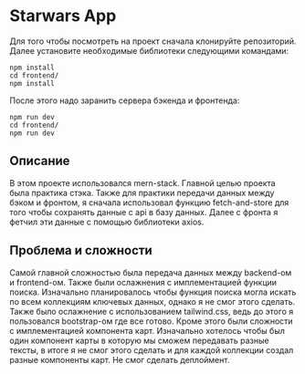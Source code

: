 # Starwars App
Для того чтобы посмотреть на проект сначала клонируйте репозиторий. Далее установите необходимые библиотеки следующими командами:
```
npm install
cd frontend/
npm install
```
После этого надо заранить сервера бэкенда и фронтенда:
```
npm run dev
cd frontend/
npm run dev
```
## Описание
В этом проекте использовался mern-stack. Главной целью проекта была практика стэка. Также для практики передачи данных между бэком и фронтом, я сначала использовал функцию fetch-and-store для того чтобы сохранять данные с api в базу данных. Далее с фронта я фетчил эти данные с помощью библиотеки axios.
## Проблема и сложности
Самой главной сложностью была передача данных между backend-ом и frontend-ом. Также были ослажнения с имплементацией функции поиска. Изначально планировалось чтобы функция поиска могла искать по всем коллекциям ключевых данных, однако я не смог этого сделать. 
Также было ослажнение с использованием tailwind.css, ведь до этого я пользовался bootstrap-ом где все готово. 
Кроме этого были сложности с имплементацией компонента карт. Изначально хотелось чтобы был один компонент карты в которую мы сможем передавать разные тексты, в итоге я не смог этого сделать и для каждой коллекции создал разные компоненты карт. 
Не смог сделать деплоймент. 

